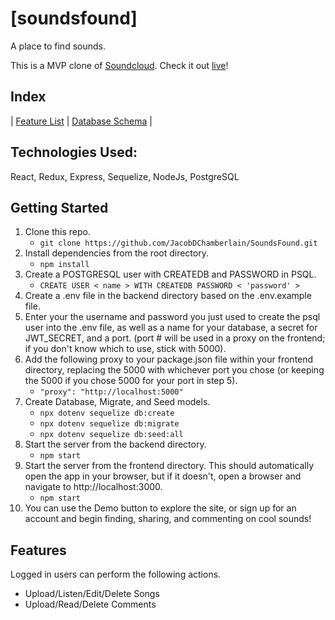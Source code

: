 # [soundsfound]
A place to find sounds.

This is a MVP clone of [Soundcloud](http://soundcloud.com/). Check it out [live](http://soundsfound.herokuapp.com/)!


## Index

| [Feature List](https://github.com/JacobDChamberlain/SoundsFound/wiki/Feature-List) | [Database Schema](https://github.com/JacobDChamberlain/SoundsFound/wiki/DB-Schema) |

## Technologies Used:
React, Redux, Express, Sequelize, NodeJs, PostgreSQL

## Getting Started

1. Clone this repo.
    * `git clone https://github.com/JacobDChamberlain/SoundsFound.git`
2. Install dependencies from the root directory.
    * `npm install`
3. Create a POSTGRESQL user with CREATEDB and PASSWORD in PSQL.
    * `CREATE USER < name > WITH CREATEDB PASSWORD < 'password' >`
4. Create a .env file in the backend directory based on the .env.example file.
5. Enter your the username and password you just used to create the psql user into the .env file, as well as a name for your database, a secret for JWT_SECRET, and a port. (port # will be used in a proxy on the frontend; if you don't know which to use, stick with 5000).
6. Add the following proxy to your package.json file within your frontend directory, replacing the 5000 with whichever port you chose (or keeping the 5000 if you chose 5000 for your port in step 5).
    * `"proxy": "http://localhost:5000"`
7. Create Database, Migrate, and Seed models.
    * `npx dotenv sequelize db:create`
    * `npx dotenv sequelize db:migrate`
    * `npx dotenv sequelize db:seed:all`
8. Start the server from the backend directory.
    * `npm start`
9. Start the server from the frontend directory. This should automatically open the app in your browser, but if it doesn't, open a browser and navigate to http://localhost:3000.
    * `npm start`
10. You can use the Demo button to explore the site, or sign up for an account and begin finding, sharing, and commenting on cool sounds!  

## Features

Logged in users can perform the following actions.

- Upload/Listen/Edit/Delete Songs
- Upload/Read/Delete Comments
